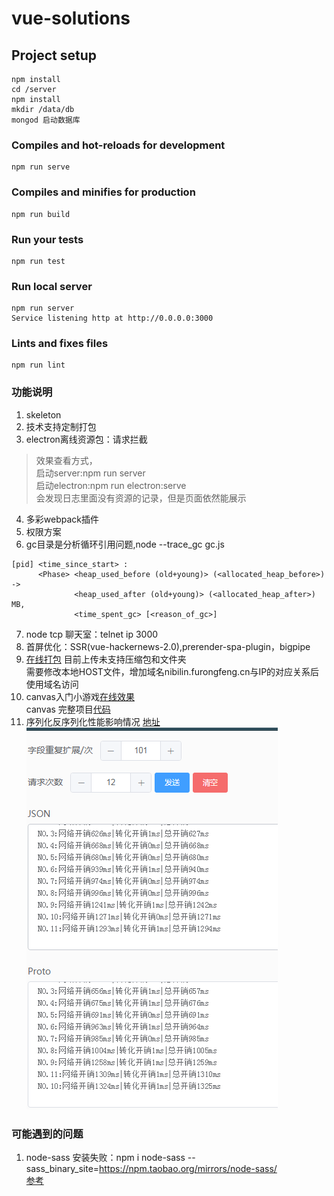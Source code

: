 # vue-solutions

## Project setup
```
npm install
cd /server
npm install 
mkdir /data/db  
mongod 启动数据库       
```

### Compiles and hot-reloads for development
```
npm run serve
```

### Compiles and minifies for production
```
npm run build
```

### Run your tests
```
npm run test
```
### Run local server
```
npm run server          
Service listening http at http://0.0.0.0:3000   
```
### Lints and fixes files
```
npm run lint
```

### 功能说明        
1. skeleton     
2. 技术支持定制打包     
3. electron离线资源包：请求拦截         
> 效果查看方式，    
启动server:npm run server   
启动electron:npm run electron:serve             
会发现日志里面没有资源的记录，但是页面依然能展示                     
4. 多彩webpack插件                   
5. 权限方案         
6. gc目录是分析循环引用问题,node --trace_gc gc.js       
``` 
[pid] <time_since_start> : 
      <Phase> <heap_used_before (old+young)> (<allocated_heap_before>) ->
              <heap_used_after (old+young)> (<allocated_heap_after>) MB, 
              <time_spent_gc> [<reason_of_gc>]     
```
7. node tcp 聊天室：telnet ip 3000  
8. 首屏优化：SSR(vue-hackernews-2.0),prerender-spa-plugin，bigpipe  
9.  [在线打包](http://47.96.165.64/) 目前上传未支持压缩包和文件夹  
需要修改本地HOST文件，增加域名nibilin.furongfeng.cn与IP的对应关系后使用域名访问        
10. canvas入门小游戏[在线效果](https://nibilin33.github.io/vue-solution/game.html)   
canvas 完整项目[代码](https://github.com/nibilin33/canvas-game)       
11. 序列化反序列化性能影响情况 [地址](https://nibilin33.github.io/vue-solution/#/serialize)               
![效果](https://github.com/nibilin33/vue-solution/raw/master/public/proto.png)
### 可能遇到的问题
1. node-sass 安装失败：npm i node-sass --sass_binary_site=https://npm.taobao.org/mirrors/node-sass/       
[参考](https://segmentfault.com/a/1190000010984731)     

